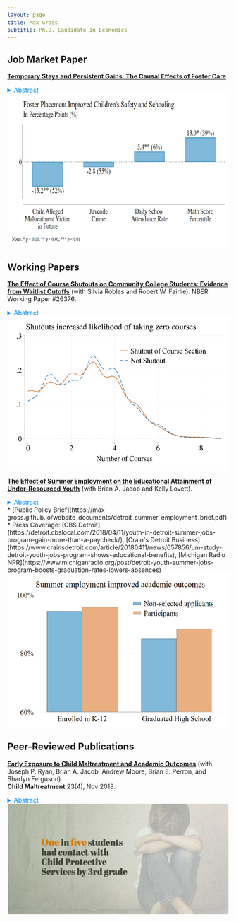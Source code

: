 ```yaml
---
layout: page
title: Max Gross
subtitle: Ph.D. Candidate in Economics
---
```


<!-- CSS code to center images below --> 

<style>
img {
  display: block;
  margin-left: auto;
  margin-right: auto;
}
ul {
  list-style-position: inside;
  padding-left: 0;
}
</style>


## Job Market Paper

[**Temporary Stays and Persistent Gains: The Causal Effects of Foster Care**](https://max-gross.github.io/website_documents/max_gross_jmp_foster_care.pdf)

<details><summary style="color: #008AFE">     Abstract</summary> 
<em>6% of children in the United States enter the foster system between birth and age eighteen. Using administrative data from Michigan, I estimate the effects of foster care on children's outcomes by exploiting the quasi-random assignment of child welfare investigators. I find that foster care reduced the likelihood of being abused or neglected in the future by 50%, increased daily school attendance by 6%, and improved math test scores by 0.34 standard deviations. Gains in safety and academics emerged after children exited the system when most were reunified with their birth parents, suggesting that improvements made by birth parents was an important mechanism. I discuss implications for policy in light of the Family First Prevention Services Act of 2019, which allocates billions of federal dollars toward reducing foster placements.</em>
</details>

<img src="/img/fig_fc_preview.png" width="700" height="350"> 


## Working Papers

[**The Effect of Course Shutouts on Community College Students: Evidence from Waitlist Cutoffs**](https://max-gross.github.io/website_documents/course_shutouts.pdf) (with Silvia Robles and Robert W. Fairlie). 
NBER Working Paper #26376.

<details><summary style="color: #008AFE">     Abstract</summary> 
<em>One frequently cited yet understudied channel through which money matters for college students is course availability--colleges may respond to budgetary pressure by reducing course offerings. Open admissions policies, binding class size constraints, and heavy reliance on state funding may make this channel especially salient at community colleges, which enroll 47% of U.S. undergraduates in public colleges and 55% of underrepresented minority students. We use administrative course registration data from a large community
college in California to test this mechanism. By exploiting discontinuities in course admissions created by waitlists, we find that students stuck on a waitlist and shut out of a course section were 25% more likely to take zero courses that term relative to
a baseline of 10%. Shutouts also increased transfer rates to nearby, but potentially lower quality, two-year colleges. These results document that course availability--even through a relatively small friction--can interrupt and distort community college students' educational trajectories.</em>
</details>

<img src="/img/fig_deanza_compliers1.png" width="525" height="350"> 

[**The Effect of Summer Employment on the Educational Attainment of Under-Resourced Youth**](https://max-gross.github.io/website_documents/detroit_summer_employment.pdf) (with Brian A. Jacob and Kelly Lovett). 

<details><summary style="color: #008AFE">     Abstract</summary> 
<em>Summer youth employment programs are a popular way for municipalities to provide adolescents with skills and experiences thought to improve labor market outcomes. While research evidence on such programs has grown in recent years, it is still limited. In particular, it is not clear how, if at all, participation influences key educational outcomes. We study the program in Detroit, Michigan using a selection on observables identification strategy. In addition to controlling for a rich set of covariates, including baseline educational measures, we match participants to their classmates of the same race and gender who applied for the program, but did not participate. We find that participation is associated with a modest increase in educational attainment. Specifically, it increased the likelihood of enrolling in public school after the program by 1.5% and of graduating high school by 4%, relative to comparison means of 94.5% and 85%. Youth with the weakest academic skills benefited the most, as participation increased school enrollment by 2.2% and high school graduation by 5.5% for this group. Falsification tests of whether participation predicts pre-program characteristics as well as bounding exercises to account for omitted variables offer support that our results represent true effects of the program and not selection.</em>
</details>
* [Public Policy Brief](https://max-gross.github.io/website_documents/detroit_summer_employment_brief.pdf)
* Press Coverage: [CBS Detroit](https://detroit.cbslocal.com/2018/04/11/youth-in-detroit-summer-jobs-program-gain-more-than-a-paycheck/), [Crain's Detroit Business](https://www.crainsdetroit.com/article/20180411/news/657856/um-study-detroit-youth-jobs-program-shows-educational-benefits), [Michigan Radio NPR](https://www.michiganradio.org/post/detroit-youth-summer-jobs-program-boosts-graduation-rates-lowers-absences)

<img src="/img/fig_summer_employment2.png" width="525" height="350">

## Peer-Reviewed Publications

[**Early Exposure to Child Maltreatment and Academic Outcomes**](https://max-gross.github.io/website_documents/child_maltreatment_academic_outcomes.pdf) (with Joseph P. Ryan, Brian A. Jacob, Andrew Moore, Brian E. Perron, and Sharlyn Ferguson).  
**Child Maltreatment** 23(4), Nov 2018.  

<details><summary style="color: #008AFE">     Abstract</summary> 
<em>We investigate the prevalence of early contact with child protection services (CPS) and determine whether early exposure to maltreatment investigations is associated with academic outcomes. Using administrative data from Michigan of over 700,000 children across seven birth cohorts, we find that 18% of students were the subject of a formal CPS investigation between birth and the third grade. In some school districts, more than 50% of third graders were the subject of an investigation. African American and poor students were more likely to be investigated for maltreatment than other groups. Children associated with maltreatment investigations scored significantly lower on standardized math and reading tests, were more likely to be identified as needing special education, and were more likely to be held back at least one grade. These findings indicate that involvement with CPS is not an infrequent event in the lives of young children and that within some school districts, maltreatment investigations are the norm. Child welfare and educational systems must collaborate so that the early academic struggles experienced by victims of maltreatment do not mature into more complicated difficulties later in life.</em>
</details>

<img src="/img/fig_child_maltreatment1.jpg" width="500" height="250"> 

